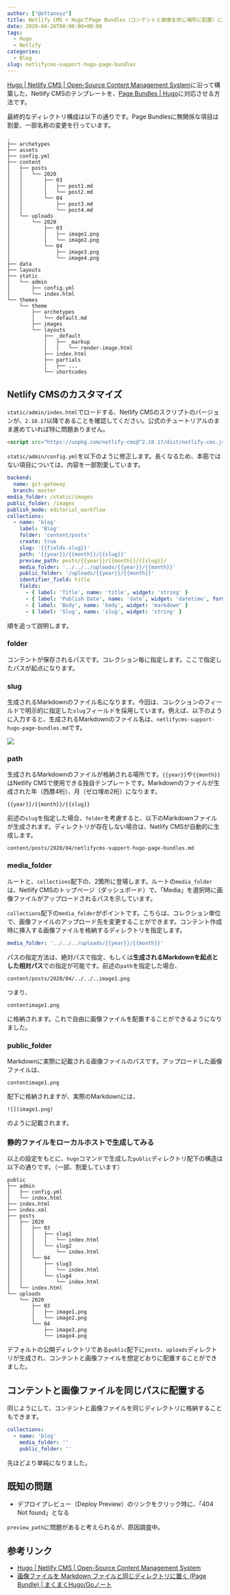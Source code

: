 ```yaml
---
author: ["@ottanxyz"]
title: Netlify CMS + HugoでPage Bundles（コンテントと画像を同じ場所に配置）に対応する
date: 2020-04-26T00:00:00+00:00
tags:
  - Hugo
  - Netlify
categories:
  - Blog
slug: netlifycms-support-hugo-page-bundles
---
```

[Hugo | Netlify CMS | Open-Source Content Management System](https://www.netlifycms.org/docs/hugo/)に沿って構築した、Netlify CMSのテンプレートを、[Page Bundles | Hugo](https://gohugo.io/content-management/page-bundles/)に対応させる方法です。

最終的なディレクトリ構成は以下の通りです。Page Bundlesに無関係な項目は割愛、一部名称の変更を行っています。

```text
.
├── archetypes
├── assets
├── config.yml
├── content
│   ├── posts
│   │   └── 2020
│   │       ├── 03
│   │       │   ├── post1.md
│   │       │   └── post2.md
│   │       └── 04
│   │           ├── post3.md
│   │           └── post4.md
│   └── uploads
│       └── 2020
│           ├── 03
│           │   ├── image1.png
│           │   └── image2.png
│           └── 04
│               ├── image3.png
│               └── image4.png
├── data
├── layouts
├── static
│   └── admin
│       ├── config.yml
│       └── index.html
└── themes
    └── theme
        ├── archetypes
        │   └── default.md
        ├── images
        └── layouts
            ├── _default
            │   ├── _markup
            │   │   └── render-image.html
            ├── index.html
            ├── partials
            │   ├── ...
            └── shortcodes
```

## Netlify CMSのカスタマイズ

`static/admin/index.html`でロードする、Netlify CMSのスクリプトのバージョンが、`2.10.17`以降であることを確認してください。公式のチュートリアルのまま進めていれば特に問題ありません。

```html
<script src="https://unpkg.com/netlify-cms@^2.10.17/dist/netlify-cms.js"></script>
```

`static/admin/config.yml`を以下のように修正します。長くなるため、本筋ではない項目については、内容を一部割愛しています。

```yaml
backend:
  name: git-gateway
  branch: master
media_folder: /static/images
public_folder: /images
publish_mode: editorial_workflow
collections:
  - name: 'blog'
    label: 'Blog'
    folder: 'content/posts'
    create: true
    slug: '{{fields.slug}}'
    path: '{{year}}/{{month}}/{{slug}}'
    preview_path: posts/{{year}}/{{month}}/{{slug}}/
    media_folder: '../../../uploads/{{year}}/{{month}}'
    public_folder: '/uploads/{{year}}/{{month}}'
    identifier_field: title
    fields:
      - { label: 'Title', name: 'title', widget: 'string' }
      - { label: 'Publish Date', name: 'date', widget: 'datetime', format: 'YYYY-MM-DD' }
      - { label: 'Body', name: 'body', widget: 'markdown' }
      - { label: 'Slug', name: 'slug', widget: 'string' }
```

順を追って説明します。

### folder

コンテントが保存されるパスです。コレクション毎に指定します。ここで指定したパスが起点になります。

### slug

生成されるMarkdownのファイル名になります。今回は、コレクションのフィールドで明示的に指定した`slug`フィールドを採用しています。例えば、以下のように入力すると、生成されるMarkdownのファイル名は、`netlifycms-support-hugo-page-bundles.md`です。

![](screenshot-2020-04-11-11.18.12.png)

### path

生成されるMarkdownのファイルが格納される場所です。`{{year}}`や`{{month}}`はNetlify CMSで使用できる独自テンプレートです。Markdownのファイルが生成された年（西暦4桁）、月（ゼロ埋め2桁）になります。

```text
{{year}}/{{month}}/{{slug}}
```

前述の`slug`を指定した場合、`folder`を考慮すると、以下のMarkdownファイルが生成されます。ディレクトリが存在しない場合は、Netlify CMSが自動的に生成します。

```text
content/posts/2020/04/netlifycms-support-hugo-page-bundles.md
```

### media_folder

ルートと、`collections`配下の、2箇所に登場します。ルートの`media_folder`は、Netlify CMSのトップページ（ダッシュボード）で、「Media」を選択時に画像ファイルがアップロードされるパスを示しています。

`collections`配下の`media_folder`がポイントです。こちらは、コレクション単位で、画像ファイルのアップロード先を変更することができます。コンテント作成時に挿入する画像ファイルを格納するディレクトリを指定します。

```yaml
media_folder: '../../../uploads/{{year}}/{{month}}'
```

パスの指定方法は、絶対パスで指定、もしくは**生成されるMarkdownを起点とした相対パス**での指定が可能です。前述の`path`を指定した場合、

```text
content/posts/2020/04/../../..image1.png
```

つまり、

```text
contentimage1.png
```

に格納されます。これで自由に画像ファイルを配置することができるようになりました。

### public_folder

Markdownに実際に記載される画像ファイルのパスです。アップロードした画像ファイルは、

```text
contentimage1.png
```

配下に格納されますが、実際のMarkdownには、

```text
![](image1.png)
```

のように記載されます。

### 静的ファイルをローカルホストで生成してみる

以上の設定をもとに、`hugo`コマンドで生成した`public`ディレクトリ配下の構造は以下の通りです。（一部、割愛しています）

```text
public
├── admin
│   ├── config.yml
│   └── index.html
├── index.html
├── index.xml
├── posts
│   ├── 2020
│   │   ├── 03
│   │   │   ├── slug1
│   │   │   │   └── index.html
│   │   │   └── slug2
│   │   │       └── index.html
│   │   └── 04
│   │       ├── slug3
│   │       │   └── index.html
│   │       └── slug4
│   │           └── index.html
│   └── index.html
└── uploads
    └── 2020
        ├── 03
        │   ├── image1.png
        │   └── image2.png
        └── 04
            ├── image3.png
            └── image4.png
```

デフォルトの公開ディレクトリである`public`配下に`posts`、`uploads`ディレクトリが生成され、コンテントと画像ファイルを想定どおりに配置することができました。

## コンテントと画像ファイルを同じパスに配置する

同じようにして、コンテントと画像ファイルを同じディレクトリに格納することもできます。

```yml
collections:
  - name: 'blog'
    media_folder: ''
    public_folder: ''
```

先ほどより単純になりました。

## 既知の問題

* デプロイプレビュー（Deploy Preview）のリンクをクリック時に、「404 Not found」となる

`preview_path`に問題があると考えられるが、原因調査中。

## 参考リンク

* [Hugo | Netlify CMS | Open-Source Content Management System](https://www.netlifycms.org/docs/hugo/)
* [画像ファイルを Markdown ファイルと同じディレクトリに置く (Page Bundle) | まくまくHugo/Goノート](https://maku77.github.io/hugo/misc/page-bundle.html)
